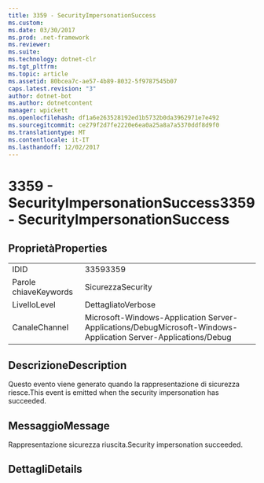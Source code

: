 ```yaml
---
title: 3359 - SecurityImpersonationSuccess
ms.custom: 
ms.date: 03/30/2017
ms.prod: .net-framework
ms.reviewer: 
ms.suite: 
ms.technology: dotnet-clr
ms.tgt_pltfrm: 
ms.topic: article
ms.assetid: 80bcea7c-ae57-4b89-8032-5f9787545b07
caps.latest.revision: "3"
author: dotnet-bot
ms.author: dotnetcontent
manager: wpickett
ms.openlocfilehash: df1a6e263528192ed1b5732b0da3962971e7e492
ms.sourcegitcommit: ce279f2d7fe2220e6ea0a25a8a7a5370ddf8d9f0
ms.translationtype: MT
ms.contentlocale: it-IT
ms.lasthandoff: 12/02/2017
---
```

# <a name="3359---securityimpersonationsuccess"></a><span data-ttu-id="7ba4e-102">3359 - SecurityImpersonationSuccess</span><span class="sxs-lookup"><span data-stu-id="7ba4e-102">3359 - SecurityImpersonationSuccess</span></span>
## <a name="properties"></a><span data-ttu-id="7ba4e-103">Proprietà</span><span class="sxs-lookup"><span data-stu-id="7ba4e-103">Properties</span></span>  
  
|||  
|-|-|  
|<span data-ttu-id="7ba4e-104">ID</span><span class="sxs-lookup"><span data-stu-id="7ba4e-104">ID</span></span>|<span data-ttu-id="7ba4e-105">3359</span><span class="sxs-lookup"><span data-stu-id="7ba4e-105">3359</span></span>|  
|<span data-ttu-id="7ba4e-106">Parole chiave</span><span class="sxs-lookup"><span data-stu-id="7ba4e-106">Keywords</span></span>|<span data-ttu-id="7ba4e-107">Sicurezza</span><span class="sxs-lookup"><span data-stu-id="7ba4e-107">Security</span></span>|  
|<span data-ttu-id="7ba4e-108">Livello</span><span class="sxs-lookup"><span data-stu-id="7ba4e-108">Level</span></span>|<span data-ttu-id="7ba4e-109">Dettagliato</span><span class="sxs-lookup"><span data-stu-id="7ba4e-109">Verbose</span></span>|  
|<span data-ttu-id="7ba4e-110">Canale</span><span class="sxs-lookup"><span data-stu-id="7ba4e-110">Channel</span></span>|<span data-ttu-id="7ba4e-111">Microsoft-Windows-Application Server-Applications/Debug</span><span class="sxs-lookup"><span data-stu-id="7ba4e-111">Microsoft-Windows-Application Server-Applications/Debug</span></span>|  
  
## <a name="description"></a><span data-ttu-id="7ba4e-112">Descrizione</span><span class="sxs-lookup"><span data-stu-id="7ba4e-112">Description</span></span>  
 <span data-ttu-id="7ba4e-113">Questo evento viene generato quando la rappresentazione di sicurezza riesce.</span><span class="sxs-lookup"><span data-stu-id="7ba4e-113">This event is emitted when the security impersonation has succeeded.</span></span>  
  
## <a name="message"></a><span data-ttu-id="7ba4e-114">Messaggio</span><span class="sxs-lookup"><span data-stu-id="7ba4e-114">Message</span></span>  
 <span data-ttu-id="7ba4e-115">Rappresentazione sicurezza riuscita.</span><span class="sxs-lookup"><span data-stu-id="7ba4e-115">Security impersonation succeeded.</span></span>  
  
## <a name="details"></a><span data-ttu-id="7ba4e-116">Dettagli</span><span class="sxs-lookup"><span data-stu-id="7ba4e-116">Details</span></span>
